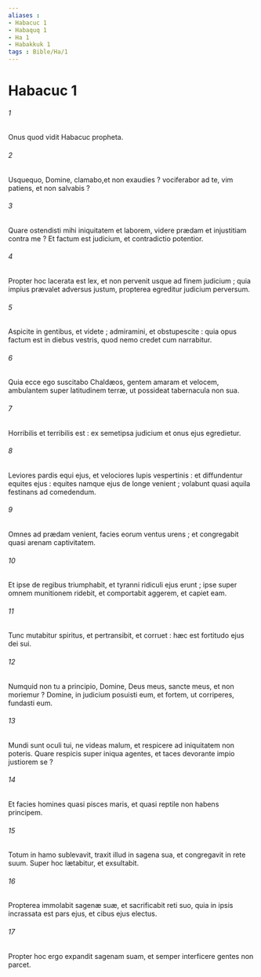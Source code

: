 ```yaml
---
aliases : 
- Habacuc 1
- Habaquq 1
- Ha 1
- Habakkuk 1
tags : Bible/Ha/1
---
```


# Habacuc 1

###### 1
Onus quod vidit Habacuc propheta.
###### 2
Usquequo, Domine, clamabo,et non exaudies ? vociferabor ad te, vim patiens, et non salvabis ?
###### 3
Quare ostendisti mihi iniquitatem et laborem, videre prædam et injustitiam contra me ? Et factum est judicium, et contradictio potentior.
###### 4
Propter hoc lacerata est lex, et non pervenit usque ad finem judicium ; quia impius prævalet adversus justum, propterea egreditur judicium perversum.
###### 5
Aspicite in gentibus, et videte ; admiramini, et obstupescite : quia opus factum est in diebus vestris, quod nemo credet cum narrabitur.
###### 6
Quia ecce ego suscitabo Chaldæos, gentem amaram et velocem, ambulantem super latitudinem terræ, ut possideat tabernacula non sua.
###### 7
Horribilis et terribilis est : ex semetipsa judicium et onus ejus egredietur.
###### 8
Leviores pardis equi ejus, et velociores lupis vespertinis : et diffundentur equites ejus : equites namque ejus de longe venient ; volabunt quasi aquila festinans ad comedendum.
###### 9
Omnes ad prædam venient, facies eorum ventus urens ; et congregabit quasi arenam captivitatem.
###### 10
Et ipse de regibus triumphabit, et tyranni ridiculi ejus erunt ; ipse super omnem munitionem ridebit, et comportabit aggerem, et capiet eam.
###### 11
Tunc mutabitur spiritus, et pertransibit, et corruet : hæc est fortitudo ejus dei sui.
###### 12
Numquid non tu a principio, Domine, Deus meus, sancte meus, et non moriemur ? Domine, in judicium posuisti eum, et fortem, ut corriperes, fundasti eum.
###### 13
Mundi sunt oculi tui, ne videas malum, et respicere ad iniquitatem non poteris. Quare respicis super iniqua agentes, et taces devorante impio justiorem se ?
###### 14
Et facies homines quasi pisces maris, et quasi reptile non habens principem.
###### 15
Totum in hamo sublevavit, traxit illud in sagena sua, et congregavit in rete suum. Super hoc lætabitur, et exsultabit.
###### 16
Propterea immolabit sagenæ suæ, et sacrificabit reti suo, quia in ipsis incrassata est pars ejus, et cibus ejus electus.
###### 17
Propter hoc ergo expandit sagenam suam, et semper interficere gentes non parcet.

